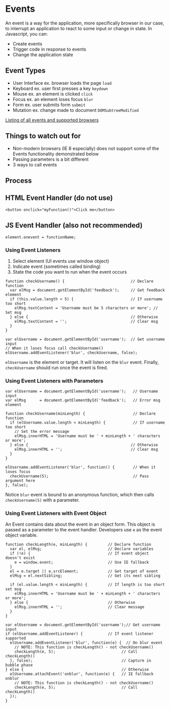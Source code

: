 # Events

An event is a way for the application, more specifically browser in our case, to interrupt an application to react to some input or change in state. In Javascript, you can:

* Create events
* Trigger code in response to events
* Change the application state

## Event Types

* User Interface ex. browser loads the page `load`
* Keyboard ex. user first presses a key `keydown`
* Mouse ex. an element is clicked `click`
* Focus ex. an element loses focus `blur`
* Form ex. user submits form `submit`
* Mutation ex. change made to document `DOMSubtreeModified`

[Listing of all events and supported browsers](https://www.quirksmode.org/dom/events/index.html)

## Things to watch out for

* Non-modern browsers (IE 8 especially) does not support some of the Events functionality demonstrated below
* Passing parameters is a bit different
* 3 ways to call events

## Process

## HTML Event Handler (do not use)

`<button onclick="myFunction()">Click me</button>`

## JS Event Handler (also not recommended)

`element.onevent = functionName;`

### Using Event Listeners
1. Select element (UI events use window object)
2. Indicate event (sometimes called binding)
3. State the code you want to run when the event occurs

```
function checkUsername() {                             // Declare function
  var elMsg = document.getElementById('feedback');     // Get feedback element
  if (this.value.length < 5) {                         // If username too short
    elMsg.textContent = 'Username must be 5 characters or more'; // Set msg
  } else {                                             // Otherwise
    elMsg.textContent = '';                            // Clear msg
  }
}

var elUsername = document.getElementById('username');  // Get username input
// When it loses focus call checkUsername()
elUsername.addEventListener('blur', checkUsername, false);
```

`elUsername` is the element or target. It will listen on the `blur` event. Finally, `checkUsername` should run once the event is fired. 

### Using Event Listeners with Parameters

```
var elUsername = document.getElementById('username');   // Username input
var elMsg      = document.getElementById('feedback');   // Error msg element

function checkUsername(minLength) {                     // Declare function
  if (elUsername.value.length < minLength) {            // If username too short
    // Set the error message
    elMsg.innerHTML = 'Username must be ' + minLength + ' characters or more';
  } else {                                             // Otherwise
    elMsg.innerHTML = '';                              // Clear msg
  }
}

elUsername.addEventListener('blur', function() {        // When it loses focus
  checkUsername(5);                                     // Pass argument here
}, false);
```

Notice `blur` event is bound to an anonymous function, which then calls `checkUsername(5)` with a parameter.

### Using Event Listeners with Event Object

An Event contains data about the event in an object form. This object is passed as a parameter to the event handler. Developers use `e` as the event object variable. 

```
function checkLength(e, minLength) {         // Declare function
  var el, elMsg;                             // Declare variables
  if (!e) {                                  // If event object doesn't exist
    e = window.event;                        // Use IE fallback
  }
  el = e.target || e.srcElement;             // Get target of event
  elMsg = el.nextSibling;                    // Get its next sibling

  if (el.value.length < minLength) {         // If length is too short set msg
    elMsg.innerHTML = 'Username must be ' + minLength + ' characters or more';
  } else {                                   // Otherwise
    elMsg.innerHTML = '';                    // Clear message
  }
}

var elUsername = document.getElementById('username');// Get username input
if (elUsername.addEventListener) {           // If event listener supported
  elUsername.addEventListener('blur', function(e) {  // On blur event
    // NOTE: This function is checkLength() - not checkUsername()
    checkLength(e, 5);                             // Call checkLength()
  }, false);                                       // Capture in bubble phase
} else {                                           // Otherwise
  elUsername.attachEvent('onblur', function(e) {   // IE fallback onblur
    // NOTE: This function is checkLength() - not checkUsername()
    checkLength(e, 5);                             // Call checkLength()
  });
}
```



